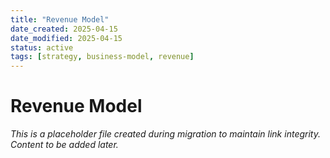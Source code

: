 ```yaml
---
title: "Revenue Model"
date_created: 2025-04-15
date_modified: 2025-04-15
status: active
tags: [strategy, business-model, revenue]
---
```


# Revenue Model

*This is a placeholder file created during migration to maintain link integrity. Content to be added later.*

